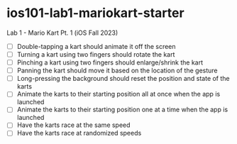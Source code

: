 # ios101-lab1-mariokart-starter
 Lab 1 - Mario Kart Pt. 1 (iOS Fall 2023)

- [ ] Double-tapping a kart should animate it off the screen
- [ ] Turning a kart using two fingers should rotate the kart
- [ ] Pinching a kart using two fingers should enlarge/shrink the kart
- [ ] Panning the kart should move it based on the location of the gesture
- [ ] Long-pressing the background should reset the position and state of the karts
- [ ] Animate the karts to their starting position all at once when the app is launched
- [ ] Animate the karts to their starting position one at a time when the app is launched
- [ ] Have the karts race at the same speed
- [ ] Have the karts race at randomized speeds
